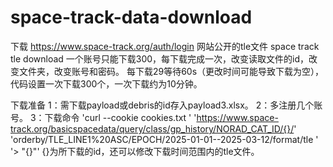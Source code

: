 # space-track-data-download
下载  https://www.space-track.org/auth/login 网站公开的tle文件
space track tle download
一个账号只能下载300，每下载完成一次，改变读取文件的id，改变文件夹，改变账号和密码。
每下载29等待60s（更改时间可能导致下载为空），代码设置一次下载300个，一次下载约为10分钟。

下载准备
1：需下载payload或debris的id存入payload3.xlsx。
2：多注册几个账号。
3：下载命令
'curl --cookie cookies.txt '
        'https://www.space-track.org/basicspacedata/query/class/gp_history/NORAD_CAT_ID/{}/'
        'orderby/TLE_LINE1%20ASC/EPOCH/2025-01-01--2025-03-12/format/tle '
        '> "{}"'
{}为所下载的id，还可以修改下载时间范围内的tle文件。
